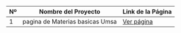 | Nº | Nombre del Proyecto     | Link de la Página                 |
|-----|--------------------------|-------------------------------------------------------------------------------------------------|
| 1   | pagina de Materias basicas Umsa            | [Ver página]([https://tupagina.com](https://materiasbasicasumsa.zeabur.app/)) |

